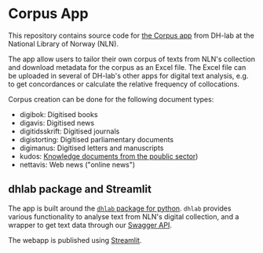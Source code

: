 # Corpus App

This repository contains source code for [the Corpus app](https://dh.nb.no/run/korpus/) from DH-lab at the National Library of Norway (NLN).

The app allow users to tailor their own corpus of texts from NLN's collection and download metadata for the corpus as an Excel file. The Excel file can be uploaded in several of DH-lab's other apps for digital text analysis, e.g. to get concordances or calculate the relative frequency of collocations.

Corpus creation can be done for the following document types:
- digibok: Digitised books
- digavis: Digitised news
- digitidsskrift: Digitised journals
- digistorting: Digitised parliamentary documents
- digimanus: Digitised letters and manuscripts
- kudos: [Knowledge documents from the poublic sector](https://kudos.dfo.no/))
- nettavis: Web news ("online news")

## dhlab package and Streamlit

The app is built around the [`dhlab` package for python](https://pypi.org/project/dhlab/). `dhlab` provides various functionality to analyse text from NLN's digital collection, and a wrapper to get text data through our [Swagger API](https://api.nb.no/dhlab/).

The webapp is published using [Streamlit](https://www.streamlit.io).

